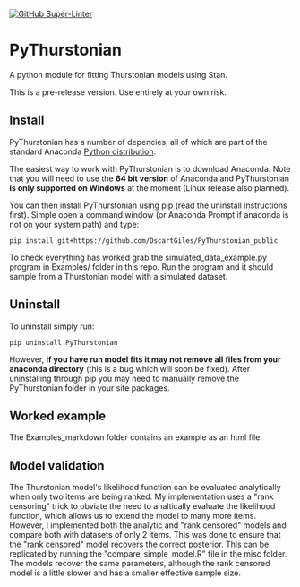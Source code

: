 [![GitHub Super-Linter](https://github.com/OscartGiles/PyThurstonian_public/workflows/Lint%20Code%20Base/badge.svg)](https://github.com/marketplace/actions/super-linter)

# PyThurstonian

A python module for fitting Thurstonian models using Stan.

This is a pre-release version. Use entirely at your own risk.

## Install

PyThurstonian has a number of depencies, all of which are part of the standard Anaconda [Python distribution](https://www.anaconda.com/download/).

The easiest way to work with PyThurstonian is to download Anaconda.
Note that you will need to use the **64 bit version** of Anaconda and PyThurstonian **is only supported on Windows** at the moment (Linux release also planned).

You can then install PyThurstonian using pip (read the uninstall instructions first). Simple open a command window (or Anaconda Prompt if anaconda is not on your system path) and type:

```
pip install git+https://github.com/OscartGiles/PyThurstonian_public
```

To check everything has worked grab the  simulated_data_example.py program in Examples/ folder in this repo. Run the program and it should sample from a Thurstonian model with a simulated dataset.

## Uninstall

To uninstall simply run:

```
pip uninstall PyThurstonian
```

However, **if you have run model fits it may not remove all files from your anaconda directory** (this is a bug which will soon be fixed). After uninstalling through pip you may need to manually remove the PyThurstonian folder in your site packages.

## Worked example

The Examples_markdown folder contains an example as an html file.

## Model validation

The Thurstonian model's likelihood function can be evaluated analytically when only two items are being ranked. My implementation uses a "rank censoring" trick to obviate the need to analtically evaluate the likelihood function, which allows us to extend the model to many more items. However, I implemented both the analytic and "rank censored" models and compare both with datasets of only 2 items. This was done to ensure that the "rank censored" model recovers the correct posterior. This can be replicated by running the "compare_simple_model.R" file in the misc folder. The models recover the same parameters, although the rank censored model is a little slower and has a smaller effective sample size.

